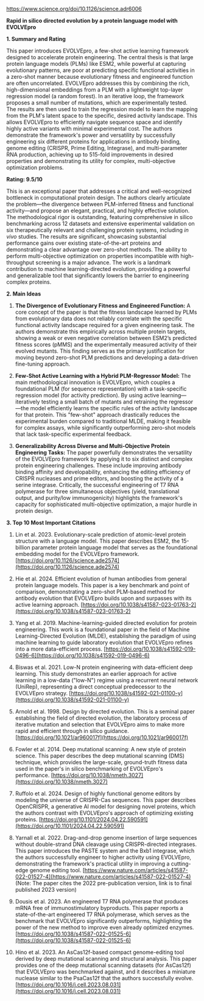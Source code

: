 https://www.science.org/doi/10.1126/science.adr6006

**Rapid in silico directed evolution by a protein language model with EVOLVEpro**

**1. Summary and Rating**

This paper introduces EVOLVEpro, a few-shot active learning framework designed to accelerate protein engineering. The central thesis is that large protein language models (PLMs) like ESM2, while powerful at capturing evolutionary patterns, are poor at predicting specific functional activities in a zero-shot manner because evolutionary fitness and engineered function are often uncorrelated. EVOLVEpro addresses this by combining the rich, high-dimensional embeddings from a PLM with a lightweight top-layer regression model (a random forest). In an iterative loop, the framework proposes a small number of mutations, which are experimentally tested. The results are then used to train the regression model to learn the mapping from the PLM's latent space to the specific, desired activity landscape. This allows EVOLVEpro to efficiently navigate sequence space and identify highly active variants with minimal experimental cost. The authors demonstrate the framework's power and versatility by successfully engineering six different proteins for applications in antibody binding, genome editing (CRISPR, Prime Editing, Integrase), and multi-parameter RNA production, achieving up to 515-fold improvements in desired properties and demonstrating its utility for complex, multi-objective optimization problems.

**Rating: 9.5/10**

This is an exceptional paper that addresses a critical and well-recognized bottleneck in computational protein design. The authors clearly articulate the problem—the divergence between PLM-inferred fitness and functional activity—and propose an elegant, practical, and highly effective solution. The methodological rigor is outstanding, featuring comprehensive in silico benchmarking across 12 datasets and extensive experimental validation on six therapeutically relevant and challenging protein systems, including *in vivo* studies. The results are significant, showcasing substantial performance gains over existing state-of-the-art proteins and demonstrating a clear advantage over zero-shot methods. The ability to perform multi-objective optimization on properties incompatible with high-throughput screening is a major advance. The work is a landmark contribution to machine learning-directed evolution, providing a powerful and generalizable tool that significantly lowers the barrier to engineering complex proteins.

**2. Main Ideas**

1.  **The Divergence of Evolutionary Fitness and Engineered Function:** A core concept of the paper is that the fitness landscape learned by PLMs from evolutionary data does not reliably correlate with the specific functional activity landscape required for a given engineering task. The authors demonstrate this empirically across multiple protein targets, showing a weak or even negative correlation between ESM2’s predicted fitness scores (pMMS) and the experimentally measured activity of their evolved mutants. This finding serves as the primary justification for moving beyond zero-shot PLM predictions and developing a data-driven fine-tuning approach.

2.  **Few-Shot Active Learning with a Hybrid PLM-Regressor Model:** The main methodological innovation is EVOLVEpro, which couples a foundational PLM (for sequence representation) with a task-specific regression model (for activity prediction). By using active learning—iteratively testing a small batch of mutants and retraining the regressor—the model efficiently learns the specific rules of the activity landscape for that protein. This "few-shot" approach drastically reduces the experimental burden compared to traditional MLDE, making it feasible for complex assays, while significantly outperforming zero-shot models that lack task-specific experimental feedback.

3.  **Generalizability Across Diverse and Multi-Objective Protein Engineering Tasks:** The paper powerfully demonstrates the versatility of the EVOLVEpro framework by applying it to six distinct and complex protein engineering challenges. These include improving antibody binding affinity and developability, enhancing the editing efficiency of CRISPR nucleases and prime editors, and boosting the activity of a serine integrase. Critically, the successful engineering of T7 RNA polymerase for three simultaneous objectives (yield, translational output, and purity/low immunogenicity) highlights the framework's capacity for sophisticated multi-objective optimization, a major hurdle in protein design.

**3. Top 10 Most Important Citations**

1.  Lin et al. 2023. Evolutionary-scale prediction of atomic-level protein structure with a language model. This paper describes ESM2, the 15-billion parameter protein language model that serves as the foundational embedding model for the EVOLVEpro framework. [https://doi.org/10.1126/science.ade2574](https://doi.org/10.1126/science.ade2574)

2.  Hie et al. 2024. Efficient evolution of human antibodies from general protein language models. This paper is a key benchmark and point of comparison, demonstrating a zero-shot PLM-based method for antibody evolution that EVOLVEpro builds upon and surpasses with its active learning approach. [https://doi.org/10.1038/s41587-023-01763-2](https://doi.org/10.1038/s41587-023-01763-2)

3.  Yang et al. 2019. Machine-learning-guided directed evolution for protein engineering. This work is a foundational paper in the field of Machine Learning-Directed Evolution (MLDE), establishing the paradigm of using machine learning to guide laboratory evolution that EVOLVEpro refines into a more data-efficient process. [https://doi.org/10.1038/s41592-019-0496-6](https://doi.org/10.1038/s41592-019-0496-6)

4.  Biswas et al. 2021. Low-N protein engineering with data-efficient deep learning. This study demonstrates an earlier approach for active learning in a low-data ("low-N") regime using a recurrent neural network (UniRep), representing a direct conceptual predecessor to the EVOLVEpro strategy. [https://doi.org/10.1038/s41592-021-01100-y](https://doi.org/10.1038/s41592-021-01100-y)

5.  Arnold et al. 1998. Design by directed evolution. This is a seminal paper establishing the field of directed evolution, the laboratory process of iterative mutation and selection that EVOLVEpro aims to make more rapid and efficient through in silico guidance. [https://doi.org/10.1021/ar960017f](https://doi.org/10.1021/ar960017f)

6.  Fowler et al. 2014. Deep mutational scanning: A new style of protein science. This paper describes the deep mutational scanning (DMS) technique, which provides the large-scale, ground-truth fitness data used in the paper's in silico benchmarking of EVOLVEpro's performance. [https://doi.org/10.1038/nmeth.3027](https://doi.org/10.1038/nmeth.3027)

7.  Ruffolo et al. 2024. Design of highly functional genome editors by modeling the universe of CRISPR-Cas sequences. This paper describes OpenCRISPR, a generative AI model for designing novel proteins, which the authors contrast with EVOLVEpro's approach of optimizing existing proteins. [https://doi.org/10.1101/2024.04.22.590591](https://doi.org/10.1101/2024.04.22.590591)

8.  Yarnall et al. 2022. Drag-and-drop genome insertion of large sequences without double-strand DNA cleavage using CRISPR-directed integrases. This paper introduces the PASTE system and the Bxb1 integrase, which the authors successfully engineer to higher activity using EVOLVEpro, demonstrating the framework's practical utility in improving a cutting-edge genome editing tool. [https://www.nature.com/articles/s41587-022-01527-4](https://www.nature.com/articles/s41587-022-01527-4) (Note: The paper cites the 2022 pre-publication version, link is to final published 2023 version)

9.  Dousis et al. 2023. An engineered T7 RNA polymerase that produces mRNA free of immunostimulatory byproducts. This paper reports a state-of-the-art engineered T7 RNA polymerase, which serves as the benchmark that EVOLVEpro significantly outperforms, highlighting the power of the new method to improve even already optimized enzymes. [https://doi.org/10.1038/s41587-022-01525-6](https://doi.org/10.1038/s41587-022-01525-6)

10. Hino et al. 2023. An AsCas12f-based compact genome-editing tool derived by deep mutational scanning and structural analysis. This paper provides one of the deep mutational scanning datasets (for AsCas12f) that EVOLVEpro was benchmarked against, and it describes a miniature nuclease similar to the PsaCas12f that the authors successfully evolve. [https://doi.org/10.1016/j.cell.2023.08.031](https://doi.org/10.1016/j.cell.2023.08.031)
